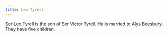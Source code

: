 ```yaml
---
title: Leo Tyrell
---
```


Ser Leo Tyrell is the son of Ser Victor Tyrell. He is married to Alys Beesbury. They have five children.


